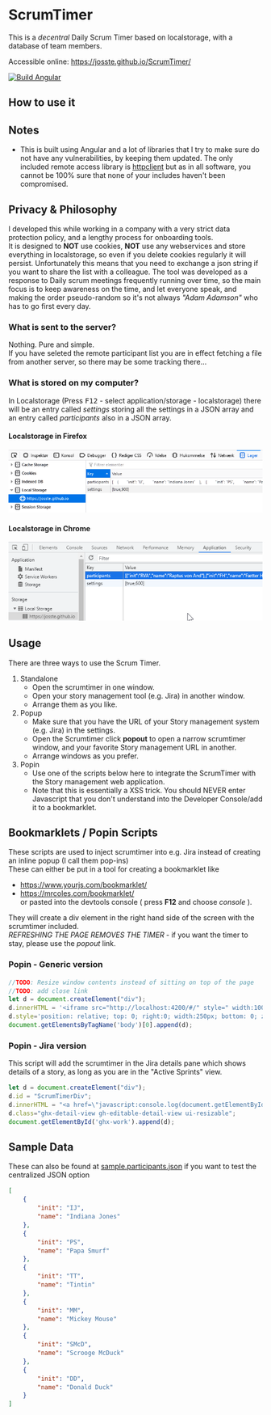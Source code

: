# ScrumTimer

This is a *decentral* Daily Scrum Timer based on localstorage, with a database of team members.

Accessible online: https://josste.github.io/ScrumTimer/

[![Build Angular](https://github.com/JoSSte/ScrumTimer/actions/workflows/main.yml/badge.svg?branch=master)](https://github.com/JoSSte/ScrumTimer/actions/workflows/main.yml)

## How to use it

## Notes
* This is built using Angular and a lot of libraries that I try to make sure do not have any vulnerabilities, by keeping them updated. The only included remote access library is [httpclient](https://angular.io/guide/http) but as in all software, you cannot be 100% sure that none of your includes haven't been compromised.

## Privacy & Philosophy
I developed this while working in a company with a very strict data protection policy, and a lengthy process for onboarding tools.  
It is designed to **NOT** use cookies, **NOT** use any webservices and store everything in localstorage, so even if you delete cookies regularly it will persist. Unfortunately this means that you need to exchange a json string if you want to share the list with a colleague.
The tool was developed as a response to Daily scrum meetings frequently running over time, so the main focus is to keep awareness on the time, and let everyone speak, and making the order pseudo-random so it's not always *"Adam Adamson"* who has to go first every day.

### What is sent to the server?
Nothing. Pure and simple.  
If you have seleted the remote participant list you are in effect fetching a file from another server, so there may be some tracking there...

### What is stored on my computer?
In Localstorage (Press <kbd>F12</kbd> -  select application/storage - localstorage) there will be an entry called *settings* storing all the settings in a JSON array and an entry called *participants* also in a JSON array.

#### Localstorage in Firefox
![Firefox](src/assets/images/localstorage_firefox_0.3.0.png)
#### Localstorage in Chrome
![Chrome](src/assets/images/localstorage_chrome_0.3.0.png)


## Usage

There are three ways to use the Scrum Timer.

1. Standalone
   * Open the scrumtimer in one window.
   * Open your story management tool (e.g. Jira) in another window.
   * Arrange them as you like.
3. Popup
   * Make sure that you have the URL of your Story management system (e.g. Jira) in the settings.
   * Open the Scrumtimer click **popout** to open a narrow scrumtimer window, and your favorite Story management URL in another.
   * Arrange windows as you prefer.  
5. Popin
   * Use one of the scripts below here to integrate the ScrumTimer with the Story management web application.  
   * Note that this is essentially a XSS trick. You should NEVER enter Javascript that you don't understand into the Developer Console/add it to a bookmarklet.  

## Bookmarklets / Popin Scripts
These scripts are used to inject scrumtimer into e.g. Jira instead of creating an inline popup (I call them pop-ins)  
These can either be put in a tool for creating a bookmarklet like  
* https://www.yourjs.com/bookmarklet/  
* https://mrcoles.com/bookmarklet/  
or pasted into the devtools console ( press **F12** and choose *console* ).  

They will create a div element in the right hand side of the screen with the scrumtimer included.  
*REFRESHING THE PAGE REMOVES THE TIMER* - if you want the timer to stay, please use the *popout* link.  

### Popin - Generic version

``` js
//TODO: Resize window contents instead of sitting on top of the page
//TODO: add close link
let d = document.createElement("div");
d.innerHTML = '<iframe src="http://localhost:4200/#/" style=" width:100%; height:100%"> Hello World </iframe>';
d.style='position: relative; top: 0; right:0; width:250px; bottom: 0; z-index: 100; background-color: rgba(100,100,100,0.9) ';
document.getElementsByTagName('body')[0].append(d);
```

### Popin - Jira version
This script will add the scrumtimer in the Jira details pane which shows details of a story, as long as you are in the "Active Sprints" view.
``` js
let d = document.createElement("div");
d.id = "ScrumTimerDiv";
d.innerHTML = "<a href=\"javascript:console.log(document.getElementById('ScrumTimerDiv').remove())\">X close ScrumTimer</a><iframe src=\"https://josste.github.io/ScrumTimer/\" style=\" width:100%; height:100%\"> Hello World </iframe>";
d.class="ghx-detail-view gh-editable-detail-view ui-resizable";
document.getElementById('ghx-work').append(d);
```

## Sample Data
These can also be found at [sample.participants.json](/resources/sample.participants.json) if you want to test the centralized JSON option  

``` json
[
    {
        "init": "IJ",
        "name": "Indiana Jones"
    },
    {
        "init": "PS",
        "name": "Papa Smurf"
    },
    {
        "init": "TT",
        "name": "Tintin"
    },
    {
        "init": "MM",
        "name": "Mickey Mouse"
    },
    {
        "init": "SMcD",
        "name": "Scrooge McDuck"
    },
    {
        "init": "DD",
        "name": "Donald Duck"
    }
]

```



